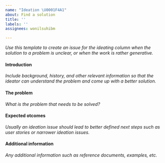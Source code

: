 ```yaml
---
name: "Ideation \U0001F4A1"
about: Find a solution
title: ''
labels: ''
assignees: wonilsuhibm

---
```


*Use this template to create an issue for the ideating column when the solution to a problem is unclear, or when the work is rather generative.*

#### Introduction
*Include background, history, and other relevant information so that the ideator can understand the problem and come up with a better solution.*

#### The problem
*What is the problem that needs to be solved?*

#### Expected otcomes
*Usually an ideation issue should lead to better defined next steps such as user stories or narrower ideation issues.*

#### Additional information
*Any additional information such as reference documents, examples, etc.*
